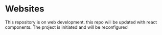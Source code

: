 # Websites
This repository is on web development. this repo will be updated with react components. The project is initiated and will be reconfigured
